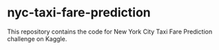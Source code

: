 # nyc-taxi-fare-prediction
This repository contains the code for New York City Taxi Fare Prediction challenge on Kaggle.
